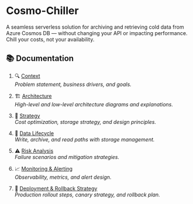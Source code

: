 # Cosmo-Chiller
A seamless serverless solution for archiving and retrieving cold data from Azure Cosmos DB — without changing your API or impacting performance. Chill your costs, not your availability.

## 📚 Documentation

1. 🔍 [Context](docs/01_problem_context.md)  
   _Problem statement, business drivers, and goals._

2. 🏗️ [Architecture](architecture/cosmo-chiller-architecture.png)  
   _High-level and low-level architecture diagrams and explanations._

3. 🧠 [Strategy](docs/02_strategy_justification.md)  
   _Cost optimization, storage strategy, and design principles._

4. 🔄 [Data Lifecycle](docs/03_data_lifecycle.md)  
   _Write, archive, and read paths with storage management._

5. ⚠️ [Risk Analysis](docs/04_risk-analysis.md)  
   _Failure scenarios and mitigation strategies._

6. 📈 [Monitoring & Alerting](monitor-alerts/alerts_and_metrics.md)  
   _Observability, metrics, and alert design._

7. 🚀 [Deployment & Rollback Strategy](docs/05_deployment.md)  
   _Production rollout steps, canary strategy, and rollback plan._

